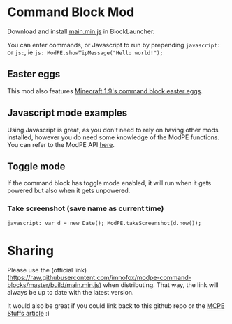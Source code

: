 # Command Block Mod

Download and install [main.min.js](https://raw.githubusercontent.com/imnofox/modpe-command-blocks/master/build/main.min.js) in BlockLauncher.

You can enter commands, or Javascript to run by prepending `javascript:` or `js:`, ie `js: ModPE.showTipMessage("Hello world!");`

## Easter eggs

This mod also features [Minecraft 1.9's command block easter eggs](http://minecraft.gamepedia.com/Easter_eggs#Command_blocks).

## Javascript mode examples

Using Javascript is great, as you don't need to rely on having other mods installed, however you do need some knowledge of the ModPE functions. You can refer to the ModPE API [here](http://imnofox.github.io/zxc/).

## Toggle mode

If the command block has toggle mode enabled, it will run when it gets powered but also when it gets unpowered.

### Take screenshot (save name as current time)

```
javascript: var d = new Date(); ModPE.takeScreenshot(d.now());
```

# Sharing

Please use the (official link)(https://raw.githubusercontent.com/imnofox/modpe-command-blocks/master/build/main.min.js) when distributing.
That way, the link will always be up to date with the latest version.

It would also be great if you could link back to this github repo or the [MCPE Stuffs article](http://www.mcpestuffs.com/2016/02/command-blocks-mod/) :)
